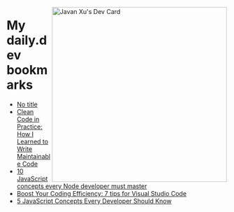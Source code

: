 
<a href="https://app.daily.dev/JavanXU"><img align="right" src="https://api.daily.dev/devcards/e45a150971844cd6959a94bb94e861ea.png?r=quw" width="400" alt="Javan Xu's Dev Card"/></a>

# My daily.dev bookmarks
<!-- daily.dev BOOKMARKS:START -->
- [No title](https://app.daily.dev/posts/y1Er4fmi4?utm_source=rss&utm_medium=bookmarks&utm_campaign=6ueXw3FRNQzpNtewCDbI6)
- [Clean Code in Practice: How I Learned to Write Maintainable Code](https://app.daily.dev/posts/utoitXqCV?utm_source=rss&utm_medium=bookmarks&utm_campaign=6ueXw3FRNQzpNtewCDbI6)
- [10 JavaScript concepts every Node developer must master](https://app.daily.dev/posts/HWmyHZ3ZV?utm_source=rss&utm_medium=bookmarks&utm_campaign=6ueXw3FRNQzpNtewCDbI6)
- [Boost Your Coding Efficiency: 7 tips for Visual Studio Code](https://app.daily.dev/posts/36VqAY2GE?utm_source=rss&utm_medium=bookmarks&utm_campaign=6ueXw3FRNQzpNtewCDbI6)
- [5 JavaScript Concepts Every Developer Should Know](https://app.daily.dev/posts/a8Uz5lPaI?utm_source=rss&utm_medium=bookmarks&utm_campaign=6ueXw3FRNQzpNtewCDbI6)
<!-- daily.dev BOOKMARKS:END -->
